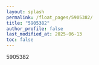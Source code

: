 ```yaml
---
layout: splash
permalink: /float_pages/5905382/
title: "5905382"
author_profile: false
last_modified_at: 2025-06-13
toc: false
---
```

 
5905382
